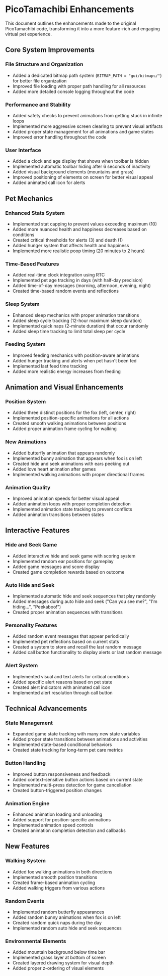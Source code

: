 # PicoTamachibi Enhancements

This document outlines the enhancements made to the original PicoTamachibi code, transforming it into a more feature-rich and engaging virtual pet experience.

## Core System Improvements

### File Structure and Organization
- Added a dedicated bitmap path system (`BITMAP_PATH = "gui/bitmaps/"`) for better file organization
- Improved file loading with proper path handling for all resources
- Added more detailed console logging throughout the code

### Performance and Stability
- Added safety checks to prevent animations from getting stuck in infinite loops
- Implemented more aggressive screen clearing to prevent visual artifacts
- Added proper state management for all animations and game states
- Improved error handling throughout the code

### User Interface
- Added a clock and age display that shows when toolbar is hidden
- Implemented automatic toolbar hiding after 6 seconds of inactivity
- Added visual background elements (mountains and grass)
- Improved positioning of elements on screen for better visual appeal
- Added animated call icon for alerts

## Pet Mechanics

### Enhanced Stats System
- Implemented stat capping to prevent values exceeding maximum (10)
- Added more nuanced health and happiness decreases based on conditions
- Created critical thresholds for alerts (3) and death (1)
- Added hunger system that affects health and happiness
- Implemented more realistic poop timing (20 minutes to 2 hours)

### Time-Based Features
- Added real-time clock integration using RTC
- Implemented pet age tracking in days (with half-day precision)
- Added time-of-day messages (morning, afternoon, evening, night)
- Created time-based random events and reflections

### Sleep System
- Enhanced sleep mechanics with proper animation transitions
- Added sleep cycle tracking (12-hour maximum sleep duration)
- Implemented quick naps (2-minute duration) that occur randomly
- Added sleep time tracking to limit total sleep per cycle

### Feeding System
- Improved feeding mechanics with position-aware animations
- Added hunger tracking and alerts when pet hasn't been fed
- Implemented last feed time tracking
- Added more realistic energy increases from feeding

## Animation and Visual Enhancements

### Position System
- Added three distinct positions for the fox (left, center, right)
- Implemented position-specific animations for all actions
- Created smooth walking animations between positions
- Added proper animation frame cycling for walking

### New Animations
- Added butterfly animation that appears randomly
- Implemented bunny animation that appears when fox is on left
- Created hide and seek animations with ears peeking out
- Added love heart animation after games
- Implemented walking animations with proper directional frames

### Animation Quality
- Improved animation speeds for better visual appeal
- Added animation loops with proper completion detection
- Implemented animation state tracking to prevent conflicts
- Added animation transitions between states

## Interactive Features

### Hide and Seek Game
- Added interactive hide and seek game with scoring system
- Implemented random ear positions for gameplay
- Added game messages and score display
- Created game completion rewards based on outcome

### Auto Hide and Seek
- Implemented automatic hide and seek sequences that play randomly
- Added messages during auto hide and seek ("Can you see me?", "I'm hiding...", "Peekaboo!")
- Created proper animation sequences with transitions

### Personality Features
- Added random event messages that appear periodically
- Implemented pet reflections based on current stats
- Created a system to store and recall the last random message
- Added call button functionality to display alerts or last random message

### Alert System
- Implemented visual and text alerts for critical conditions
- Added specific alert reasons based on pet state
- Created alert indicators with animated call icon
- Implemented alert resolution through call button

## Technical Advancements

### State Management
- Expanded game state tracking with many new state variables
- Added proper state transitions between animations and activities
- Implemented state-based conditional behaviors
- Created state tracking for long-term pet care metrics

### Button Handling
- Improved button responsiveness and feedback
- Added context-sensitive button actions based on current state
- Implemented multi-press detection for game cancellation
- Created button-triggered position changes

### Animation Engine
- Enhanced animation loading and unloading
- Added support for position-specific animations
- Implemented animation speed controls
- Created animation completion detection and callbacks

## New Features

### Walking System
- Added fox walking animations in both directions
- Implemented smooth position transitions
- Created frame-based animation cycling
- Added walking triggers from various actions

### Random Events
- Implemented random butterfly appearances
- Added random bunny animations when fox is on left
- Created random quick naps during the day
- Implemented random auto hide and seek sequences

### Environmental Elements
- Added mountain background below time bar
- Implemented grass layer at bottom of screen
- Created layered drawing system for visual depth
- Added proper z-ordering of visual elements
